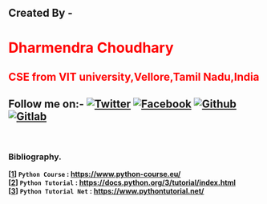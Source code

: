 ## **Created By -** <br/>
   # <font color=red>**Dharmendra Choudhary**</font>  
    
   ## <font color=red>**CSE from VIT university,Vellore,Tamil Nadu,India**</font>
[1.1]: https://i.imgur.com/IbLg2tB.png?2 (twitter click here)
[1.2]: https://i.imgur.com/huhwaQ2.png?2 (facebook click here)
[1.3]: https://i.imgur.com/gXipWFn.png?2 (github click here)
[1.4]: https://i.imgur.com/4Y1X4Eo.png?2 (gitlab click here)
[1]: https://twitter.com/dammonoit
[2]: https://www.facebook.com/profile.php?id=100022695248450
[3]: https://github.com/Dammonoit
[4]: https://gitlab.com/Dammonoit

 ## **Follow me on:-** [![Twitter][1.1]][1] [![Facebook][1.2]][2]  [![Github][1.3]][3] [![Gitlab][1.4]][4]
 <br/>
 
 ### **Bibliography.**
**[[1]]   `Python Course` :  <https://www.python-course.eu/>** <br/>
**[[2]]   `Python Tutorial` :  <https://docs.python.org/3/tutorial/index.html>** <br/>
**[[3]]   `Python Tutorial Net` :  <https://www.pythontutorial.net/>** <br/>
